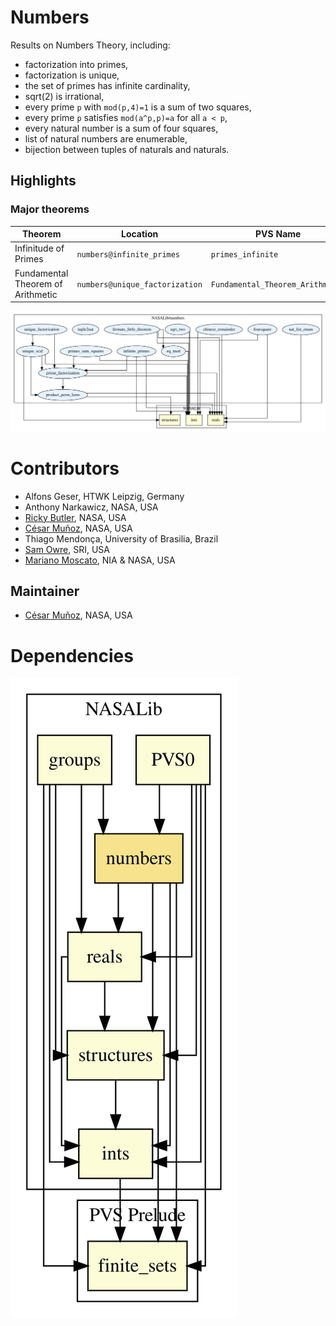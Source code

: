 # Numbers

Results on Numbers Theory, including:
* factorization into primes,
* factorization is unique,
* the set of primes has infinite cardinality,
* sqrt(2) is irrational,
* every prime `p` with `mod(p,4)=1` is a sum of two squares,
* every prime `p` satisfies `mod(a^p,p)=a` for all `a < p`,
* every natural number is a sum of four squares,
* list of natural numbers are enumerable,
* bijection between tuples of naturals and naturals.

## Highlights

### Major theorems

| Theorem | Location | PVS Name | Contributors |
| --- | --- | --- | --- |
|Infinitude of Primes |`numbers@infinite_primes`|`primes_infinite`|Ricky Butler |
|Fundamental Theorem of Arithmetic  |`numbers@unique_factorization`|`Fundamental_Theorem_Arithmetic`| Ricky Butler|


![dependency graph](./numbers-zoomed.svg "Dependency Graph")

# Contributors
* Alfons Geser, HTWK Leipzig, Germany
* Anthony Narkawicz, NASA, USA
* [Ricky Butler](https://shemesh.larc.nasa.gov/people/rwb/), NASA, USA
* [César Muñoz](http://shemesh.larc.nasa.gov/people/cam), NASA, USA
* Thiago Mendonça, University of Brasilia, Brazil
* [Sam Owre](http://www.csl.sri.com/users/owre), SRI, USA
* [Mariano Moscato](https://www.nianet.org/directory/research-staff/mariano-moscato/), NIA & NASA, USA

## Maintainer
* [César Muñoz](http://shemesh.larc.nasa.gov/people/cam), NASA, USA

# Dependencies
![dependency graph](./numbers.svg "Dependency Graph")
